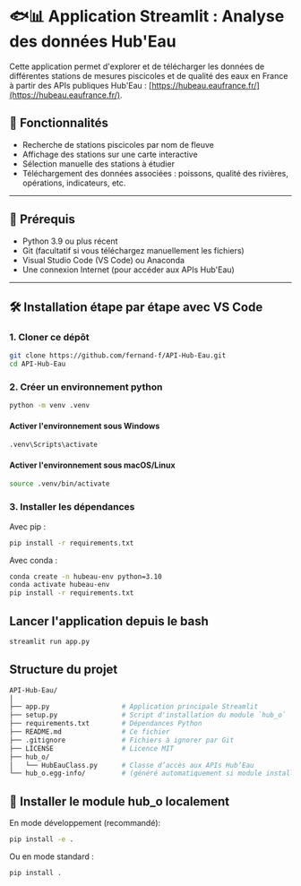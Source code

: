# 🐟📊 Application Streamlit : Analyse des données Hub'Eau

Cette application permet d'explorer et de télécharger les données de différentes stations de mesures piscicoles et de qualité des eaux en France à partir des APIs publiques Hub'Eau : [https://hubeau.eaufrance.fr/](https://hubeau.eaufrance.fr/).

## 🚀 Fonctionnalités

- Recherche de stations piscicoles par nom de fleuve
- Affichage des stations sur une carte interactive
- Sélection manuelle des stations à étudier
- Téléchargement des données associées : poissons, qualité des rivières, opérations, indicateurs, etc.

---

## 🧰 Prérequis

- Python 3.9 ou plus récent
- Git (facultatif si vous téléchargez manuellement les fichiers)
- Visual Studio Code (VS Code) ou Anaconda
- Une connexion Internet (pour accéder aux APIs Hub'Eau)

---

## 🛠️ Installation étape par étape avec VS Code

### 1. Cloner ce dépôt

```bash
git clone https://github.com/fernand-f/API-Hub-Eau.git
cd API-Hub-Eau
```

### 2. Créer un environnement python

```bash
python -m venv .venv
```
#### Activer l'environnement sous Windows
```bash
.venv\Scripts\activate
```
#### Activer l'environnement sous macOS/Linux
```bash
source .venv/bin/activate
```
### 3. Installer les dépendances
Avec pip : 
```bash
pip install -r requirements.txt
```
Avec conda : 
```bash
conda create -n hubeau-env python=3.10
conda activate hubeau-env
pip install -r requirements.txt
```
## Lancer l'application depuis le bash
```bash
streamlit run app.py
```
## Structure du projet 
```bash
API-Hub-Eau/
│
├── app.py                  # Application principale Streamlit
├── setup.py                # Script d'installation du module `hub_o`
├── requirements.txt        # Dépendances Python
├── README.md               # Ce fichier
├── .gitignore              # Fichiers à ignorer par Git
├── LICENSE                 # Licence MIT
├── hub_o/
│   └── HubEauClass.py      # Classe d’accès aux APIs Hub’Eau
└── hub_o.egg-info/         # (généré automatiquement si module installé)
```

## 🔧 Installer le module hub_o localement

En mode développement (recommandé):
```bash
pip install -e .
```
Ou en mode standard : 
```bash
pip install .
```


